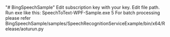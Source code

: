 "# BingSpeechSample" 
Edit subscription key with your key.
Edit file path.
Run exe like this: SpeechToText-WPF-Sample.exe 5
For batch processing please refer BingSpeechSample/samples/SpeechRecognitionServiceExample/bin/x64/Release/aoturun.py
